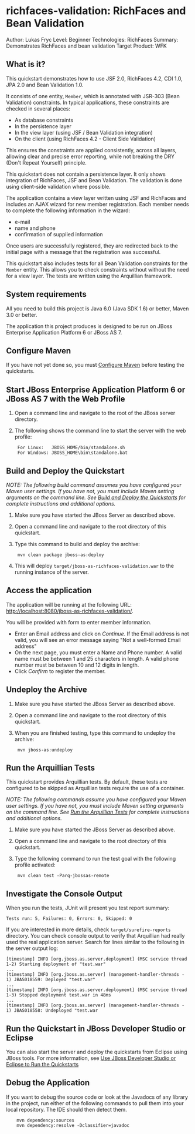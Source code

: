 richfaces-validation: RichFaces and Bean Validation
=======================================================
Author: Lukas Fryc
Level: Beginner
Technologies: RichFaces
Summary: Demonstrates RichFaces and bean validation
Target Product: WFK

What is it?
-----------

This quickstart demonstrates how to use JSF 2.0, RichFaces 4.2, CDI 1.0, JPA 2.0 and Bean Validation 1.0. 

It consists of one entity, `Member`, which is annotated with JSR-303 (Bean Validation) constraints. In typical applications, these constraints are checked in several places:

* As database constraints
* In the persistence layer
* In the view layer (using JSF / Bean Validation integration)
* On the client (using RichFaces 4.2 - Client Side Validation)

This ensures the constraints are applied consistently, across all layers, allowing clear and precise error reporting, while not breaking the DRY (Don't Repeat Yourself) principle.

This quickstart does not contain a persistence layer. It only shows integration of RichFaces, JSF and Bean Validation. The validation is done using client-side validation where possible.

The application contains a view layer written using JSF and RichFaces and includes an AJAX wizard for new member registration. Each member needs to complete the following information in the wizard:

* e-mail
* name and phone
* confirmation of supplied information

Once users are successfully registered, they are redirected back to the initial page with a message that the registration was successful.

This quickstart also includes tests for all Bean Validation constraints for the `Member` entity. This allows you to check constraints without without the need for a view layer. The tests are written using the Arquillian framework.


System requirements
-------------------

All you need to build this project is Java 6.0 (Java SDK 1.6) or better, Maven 3.0 or better.

The application this project produces is designed to be run on JBoss Enterprise Application Platform 6 or JBoss AS 7. 

 
Configure Maven
---------------

If you have not yet done so, you must [Configure Maven](../README.md#mavenconfiguration) before testing the quickstarts.


Start JBoss Enterprise Application Platform 6 or JBoss AS 7 with the Web Profile
-------------------------

1. Open a command line and navigate to the root of the JBoss server directory.
2. The following shows the command line to start the server with the web profile:

        For Linux:   JBOSS_HOME/bin/standalone.sh
        For Windows: JBOSS_HOME\bin\standalone.bat

 
Build and Deploy the Quickstart
-------------------------

_NOTE: The following build command assumes you have configured your Maven user settings. If you have not, you must include Maven setting arguments on the command line. See [Build and Deploy the Quickstarts](../README.md#buildanddeploy) for complete instructions and additional options._

1. Make sure you have started the JBoss Server as described above.
2. Open a command line and navigate to the root directory of this quickstart.
3. Type this command to build and deploy the archive:

        mvn clean package jboss-as:deploy

4. This will deploy `target/jboss-as-richfaces-validation.war` to the running instance of the server.


Access the application 
---------------------

The application will be running at the following URL: <http://localhost:8080/jboss-as-richfaces-validation/>.

You will be provided with form to enter member information. 

* Enter an Email address and click on *Continue*. If the Email address is not valid, you will see an error message saying "Not a well-formed Email address"
* On the next page, you must enter a Name and Phone number. A valid name must be between 1 and 25 characters in length. A valid phone number must be between 10 and 12 digits in length.
* Click *Confirm* to register the member.


Undeploy the Archive
--------------------

1. Make sure you have started the JBoss Server as described above.
2. Open a command line and navigate to the root directory of this quickstart.
3. When you are finished testing, type this command to undeploy the archive:

        mvn jboss-as:undeploy


Run the Arquillian Tests 
-------------------------

This quickstart provides Arquillian tests. By default, these tests are configured to be skipped as Arquillian tests require the use of a container. 

_NOTE: The following commands assume you have configured your Maven user settings. If you have not, you must include Maven setting arguments on the command line. See [Run the Arquillian Tests](../README.md#arquilliantests) for complete instructions and additional options._

1. Make sure you have started the JBoss Server as described above.
2. Open a command line and navigate to the root directory of this quickstart.
3. Type the following command to run the test goal with the following profile activated:

        mvn clean test -Parq-jbossas-remote 


Investigate the Console Output
-----------------------

When you run the tests, JUnit will present you test report summary:

    Tests run: 5, Failures: 0, Errors: 0, Skipped: 0

If you are interested in more details, check `target/surefire-reports` directory. You can check console output to verify that Arquillian had really used the real application server. Search for lines similar to the following in the server output log:

    [timestamp] INFO [org.jboss.as.server.deployment] (MSC service thread 1-2) Starting deployment of "test.war"
    ...
    [timestamp] INFO [org.jboss.as.server] (management-handler-threads - 1) JBAS018559: Deployed "test.war"
    ...
    [timestamp] INFO [org.jboss.as.server.deployment] (MSC service thread 1-3) Stopped deployment test.war in 48ms
    ...
    [timestamp] INFO [org.jboss.as.server] (management-handler-threads - 1) JBAS018558: Undeployed "test.war
	 
	 

Run the Quickstart in JBoss Developer Studio or Eclipse
-------------------------------------
You can also start the server and deploy the quickstarts from Eclipse using JBoss tools. For more information, see [Use JBoss Developer Studio or Eclipse to Run the Quickstarts](../README.md#useeclipse) 


Debug the Application
------------------------------------

If you want to debug the source code or look at the Javadocs of any library in the project, run either of the following commands to pull them into your local repository. The IDE should then detect them.

        mvn dependency:sources
        mvn dependency:resolve -Dclassifier=javadoc
